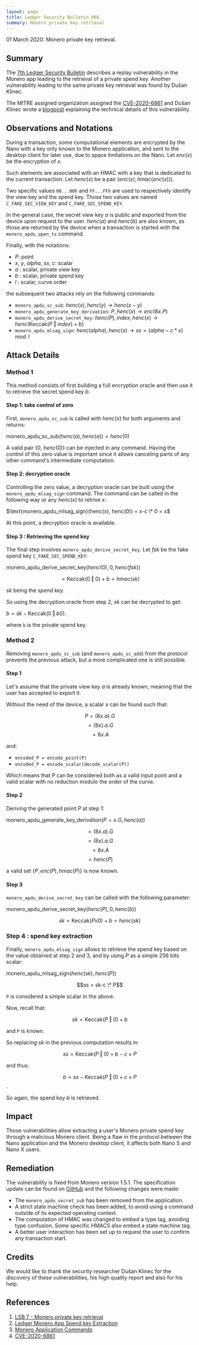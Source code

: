 ```yaml
---
layout: page
title: Ledger Security Bulletin 008
summary: Monero private key retrieval
---
```


01 March 2020: Monero private key retrieval.


## Summary

The [7th Ledger Security Bulletin](#1) describes a replay vulnerability in the
Monero app leading to the retrieval of a private spend key. Another
vulnerability leading to the same private key retrieval was found by Dušan
Klinec.

The MITRE assigned organization assigned the [CVE-2020-6861](#4) and Dušan
Klinec wrote a [blogpost](#2) explaining the technical details of this
vulnerability.


## Observations and Notations

During a transaction, some computational elements are encrypted by the Nano with
a key only known to the Monero application, and sent to the desktop client for
later use, due to space limitations on the Nano. Let $enc(x)$ be the encryption
of $x$.

Such elements are associated with an HMAC with a key that is dedicated to the
current transaction. Let $henc(x)$ be a pair $(enc(x), hmac(enc(x)))$.

Two specific values `00...00h` and `FF...FFh` are used to respectively identify
the view key and the spend key. Those two values are named `C_FAKE_SEC_VIEW_KEY`
and `C_FAKE_SEC_SPEND_KEY`.

In the general case, the secret view key $a$ is public and exported from the
device upon request to the user. $henc(a)$ and $henc(b)$ are also known, as
those are returned by the device when a transaction is started with the
`monero_apdu_open_tx` command.

Finally, with the notations:

- $P$: point
- $x$, $y$, $alpha$, $ss$, $c$: scalar
- $a$ : scalar, private view key
- $b$ : scalar, private spend key
- $l$ : scalar, curve order

the subsequent two attacks rely on the following commands:

- `monero_apdu_sc_sub`: $henc(x), henc(y) \rightarrow henc(x-y)$
- `monero_apdu_generate_key_derivation`: $P, henc(x) \rightarrow enc(8x.P)$
- `monero_apdu_derive_secret_key`: $henc(P), index, henc(x) \rightarrow henc(\text{Keccak}(P \mathbin\Vert index)+b)$
- `monero_apdu_mlsag_sign`: $henc(alpha), henc(x) \rightarrow ss = (alpha - c * x) \mod l$


## Attack Details

### Method 1

This method consists of first building a full encryption oracle and then use it
to retrieve the secret spend key $b$.

#### Step 1: take control of zero

First, `monero_apdu_sc_sub` is called with $henc(x)$ for both arguments and
returns:

$\text{monero_apdu_sc_sub}(henc(a), henc(a)) = henc(0)$

A valid pair {$0$, $henc(0)$} can be injected in any command. Having the control
of this zero value is important since it allows canceling parts of any other
command's intermediate computation.

#### Step 2: decryption oracle

Controlling the zero value, a decryption oracle can be built using the
`monero_apdu_mlsag_sign` command. The command can be called in the following way
or any $henc(x)$ to retrive $x$:

$\text{monero_apdu_mlsag_sign}(henc(x), henc(0)) = x-c \* 0 = x$

At this point, a decryption oracle is available.

#### Step 3 : Retrieving the spend key

The final step involves `monero_apdu_derive_secret_key`. Let $fsk$ be the fake
spend key `C_FAKE_SEC_SPEND_KEY`:

$\text{monero_apdu_derive_secret_key}(henc(0), 0, henc(fsk))$

$$ = \text{Keccak}(0 \mathbin\Vert 0) + b = hmac(sk)$$

$sk$ being the _spend key_.

So using the decryption oracle from step 2, $sk$ can be decrypted to get:

$b = sk - \text{Keccak}(0 \mathbin\Vert  b0)$.

where `b` is the private spend key.

### Method 2

Removing `monero_apdu_sc_sub` (and `monero_apdu_sc_add`) from the protocol
prevents the previous attack, but a more complicated one is still possible.

#### Step 1

Let's assume that the private view key $a$ is already known, meaning that the
user has accepted to export it.

Without the need of the device, a scalar $x$ can be found such that:

$$P = (8 x.a).G$$
$$= (8x).a.G$$
$$= 8x.A$$

and:

- `encoded_P = encode_point(P)`
- `encoded_P = encode_scalar(decode_scalar(P))`

Which means that P can be considered both as a valid input point and a valid
scalar with no reduction modulo the order of the curve.

#### Step 2

Deriving the generated point $P$ at step 1:

$\text{monero_apdu_generate_key_derivation}(P=x.G, henc(a))$

$$= (8 x.a).G$$
$$= (8x).a.G$$
$$= 8x.A$$
$$= henc(P)$$

a valid set $\{P, enc(P), hmac(P)\}$ is now known.

#### Step 3

`monero_apdu_derive_secret_key` can be called with the following parameter:

$\text{monero_apdu_derive_secret_key}(henc(P), 0, henc(b))$

$$sk = \text{Keccak}(P v0) + b = henc(sk)$$

### Step 4 : spend key extraction

Finally, `monero_apdu_mlsag_sign` allows to retrieve the spend key based on the
value obtained at step 2 and 3, and by using $P$ as a simple 256 bits scalar:

$\text{monero_apdu_mlsag_sign}(henc(sk), henc(P))$

$$ss = sk-c \* P$$

`P` is considered a simple scalar in the above.

Now, recall that:

$$sk = \text{Keccak}(P \mathbin\Vert 0) + b$$

and `P` is known.

So replacing $sk$ in the previous computation results in:

$$ss = \text{Keccak}(P \mathbin\Vert 0) + b - c \times P$$

and thus:

$$b = ss - \text{Keccak}(P \mathbin\Vert 0) + c \times P$$.

So again, the spend key $b$ is retrieved.


## Impact

Those vulnerabilities allow extracting a user's Monero private spend key through
a malicious Monero client. Being a flaw in the protocol between the Nano
application and the Monero desktop client, it affects both Nano S and Nano X
users.


## Remediation

The vulnerability is fixed from Monero version 1.5.1. The specification update
can be found on [GitHub](#3) and the following changes were made:

- The `monero_apdu_secret_sub` has been removed from the application.
- A strict state machine check has been added, to avoid using a command outside
  of its expected operating context.
- The computation of HMAC was changed to embed a type tag, avoiding type
  confusion. Some specific HMACS also embed a state machine tag.
- A better user interaction has been set up to request the user to confirm any
  transaction start.


## Credits

We would like to thank the security researcher Dušan Klinec for the discovery of
these vulnerabilities, his high quality report and also for his help.


## References

1. <a name="1"></a> [LSB 7 - Monero private key retrieval](https://donjon.ledger.com/lsb/007)
2. <a name="2"></a> [Ledger Monero App Spend key Extraction](https://deadcode.me/blog/2020/04/25/Ledger-Monero-app-spend-key-extraction.html)
3. <a name="3"></a> [Monero Application Commands](https://github.com/LedgerHQ/ledger-app-monero/blob/master/doc/developer/blue-app-commands.rst)
3. <a name="4"></a> [CVE-2020-6861](https://cve.mitre.org/cgi-bin/cvename.cgi?name=CVE-2020-6861)
